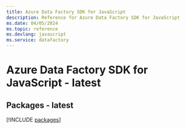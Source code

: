 ```yaml
---
title: Azure Data Factory SDK for JavaScript
description: Reference for Azure Data Factory SDK for JavaScript
ms.date: 04/05/2024
ms.topic: reference
ms.devlang: javascript
ms.service: datafactory
---
```

# Azure Data Factory SDK for JavaScript - latest
## Packages - latest
[!INCLUDE [packages](data-factory-index.md)]